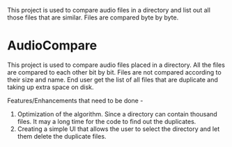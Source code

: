 
This project is used to compare audio files in a directory and list out all those files that are similar. Files are compared byte by byte.


AudioCompare
============

This project is used to compare audio files placed in a directory. 
All the files are compared to each other bit by bit.
Files are not compared according to their size and name.
End user get the list of all files that are duplicate and taking up extra space on disk.

Features/Enhancements that need to be done -
1. Optimization of the algorithm. Since a directory can contain thousand files. It may a long time for the code to find out the duplicates.
2. Creating a simple UI that allows the user to select the directory and let them delete the duplicate files.
